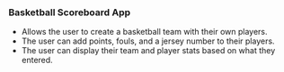 <h3>Basketball Scoreboard App</h3>
<ul>
  <li>Allows the user to create a basketball team with their own players.</li>
  <li>The user can add points, fouls, and a jersey number to their players.</li>
  <li>The user can display their team and player stats based on what they entered.</li>
</ul>
